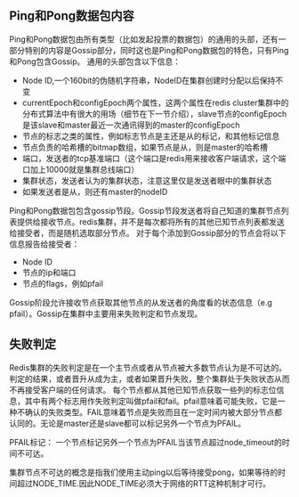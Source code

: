 ## Ping和Pong数据包内容 ##
Ping和Pong数据包由所有类型（比如发起投票的数据包）的通用的头部，还有一部分特别的内容是Gossip部分，同时这也是Ping和Pong数据包的特色，只有Ping和Pong包含Gossip。
通用的头部包含以下信息：

- Node ID,一个160bit的伪随机字符串，NodeID在集群创建时分配以后保持不变
- currentEpoch和configEpoch两个属性，这两个属性在redis cluster集群中的分布式算法中有很大的用场（细节在下一节介绍），slave节点的configEpoch是该slave和master最近一次通讯得到的master的configEpoch
- 节点的标志之类的属性，例如标志节点是主还是从的标记，和其他标记信息
- 节点负责的哈希槽的bitmap数组，如果节点是从，则是master的哈希槽
- 端口，发送者的tcp基准端口（这个端口是redis用来接收客户端请求，这个端口加上10000就是集群总线端口）
- 集群状态，发送者认为的集群状态，注意这里仅是发送者眼中的集群状态
- 如果发送者是从，则还有master的nodeID

Ping和Pong数据包包含gossip节段。Gossip节段发送者将自己知道的集群节点列表提供给接收节点。redis集群，并不是每次都将所有的其他已知节点列表都发送给接受者，而是随机选取部分节点。
对于每个添加到Gossip部分的节点会将以下信息报告给接受者：

- Node ID
- 节点的ip和端口
- 节点的flags，例如pfail

Gossip阶段允许接收节点获取其他节点的从发送者的角度看的状态信息（e.g pfail）。Gossip在集群中主要用来失败判定和节点发现。

## 失败判定 ##
Redis集群的失败判定是在一个主节点或者从节点被大多数节点认为是不可达的。判定的结果，或者晋升从成为主，或者如果晋升失败，整个集群处于失败状态从而不再接受客户端的任何请求。
每个节点都从其他已知节点获取一些列的标志位信息，其中有两个标志用作失败判定叫做pfail和fail。pfail意味着可能失败，它是一种不确认的失败类型。FAIL意味着节点是失败而且在一定时间内被大部分节点都认同的。无论是master还是slave都可以标记另外一个节点为PFAIL。


PFAIL标记：
一个节点标记另外一个节点为PFAIL当该节点超过node_timeout的时间不可达。

集群节点不可达的概念是指我们使用主动ping以后等待接受pong，如果等待的时间超过NODE_TIME.因此NODE_TIME必须大于网络的RTT这种机制才可行。
